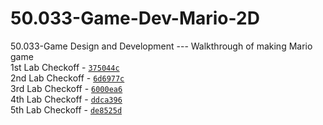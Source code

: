 # 50.033-Game-Dev-Mario-2D
50.033-Game Design and Development --- Walkthrough of making Mario game\
1st Lab Checkoff - [`375044c`](https://github.com/javiertzr01/50.033-Game-Dev-Mario-2D/tree/375044cf1af23f99a348e6124722ab785eb9d4fa)\
2nd Lab Checkoff - [`6d6977c`](https://github.com/javiertzr01/50.033-Game-Dev-Mario-2D/tree/6d6977ce03ef81b5a4248d99d16bb52dbb1bb14e)\
3rd Lab Checkoff - [`6000ea6`](https://github.com/javiertzr01/50.033-Game-Dev-Mario-2D/tree/6000ea6912677d706e57fba809e34af60e36102d)\
4th Lab Checkoff - [`ddca396`](https://github.com/javiertzr01/50.033-Game-Dev-Mario-2D/tree/ddca3967e8eed1c1829f816168d118f339f9d4ce)\
5th Lab Checkoff - [`de8525d`](https://github.com/javiertzr01/50.033-Game-Dev-Mario-2D/tree/de8525df36114c08f8f307170af965961f72ebfd)
